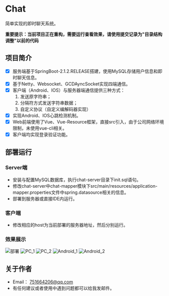 # Chat
简单实现的即时聊天系统。

**重要提示：当前项目正在重构，需要运行查看效果，请使用提交记录为"目录结构调整"以前的代码**
## 项目简介
- [X] 服务端基于SpringBoot-2.1.2.RELEASE搭建，使用MySQL存储用户信息和即时聊天信息。
- [x] 基于Netty、Websocket、GCDAyncSocket实现四端通信。
- [x] 客户端（Android、IOS）与服务器端通信提供三种方式：
   1. 发送原字符串；
   2. 分隔符方式发送字符串数据；
   3. 自定义协议（自定义编解码器实现）
- [x] 实现Android、IOS心跳检测机制。
- [x] Web前端使用了Vue、Vue-Resource框架，直接src引入，由于公司网络环境限制，未使用vue-cli相关。
- [x] 客户端均实现登录验证功能。

## 部署运行
### Server端
 * 安装与配置MySQL数据库，执行chat-server目录下init.sql语句。
 * 修改chat-server中chat-mapper模块下src/main⁩/⁨resources/application-mapper.⁩properties文件中spring.datasource相关的信息。
 * 部署到服务器或直接IDE内运行。
### 客户端
 * 修改相应的host为当前部署的服务器地址，然后分别运行。
### 效果展示
  ![部署](https://gitee.com/zhouyige66/container/blob/master/chat/1.png)
  ![PC_1](https://gitee.com/zhouyige66/container/blob/master/chat/2.png)
  ![PC_2](https://gitee.com/zhouyige66/container/blob/master/chat/3.png)
  ![Android_1](https://gitee.com/zhouyige66/container/blob/master/chat/4.png)
  ![Android_2](https://gitee.com/zhouyige66/container/blob/master/chat/5.png)
## 关于作者
 * Email： 751664206@qq.com
 * 有任何建议或者使用中遇到问题都可以给我发邮件。
